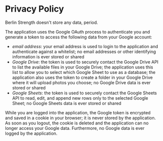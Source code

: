 # Privacy Policy

Berlin Strength doesn't store any data, period.

The application uses the Google OAuth process to authenticate you and generate a token to access the following data from your Google account:
* _email address_: your email address is used to login to the application and authenticate against a whitelist; no email addresses or other identifying information is ever stored or shared
* _Google Drive_: the token is used to securely contact the Google Drive API to list the available files in your Google Drive; the application uses this list to allow you to select which Google Sheet to use as a database; the application also uses the token to create a folder in your Google Drive where it will upload photos you choose; no Google Drive data is ever stored or shared
* _Google Sheets_: the token is used to securely contact the Google Sheets API to read, edit, and append new rows only to the selected Google Sheet; no Google Sheets data is ever stored or shared

While you are logged into the application, the Google token is encrypted and saved in a cookie in your browser; it is never stored by the application. As soon as you logout, the cookie is deleted and the application can no longer access your Google data. Furthermore, no Google data is ever logged by the application.
